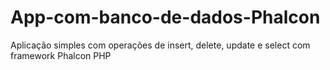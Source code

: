 # App-com-banco-de-dados-Phalcon
Aplicação simples com operações de insert, delete, update e select com framework Phalcon PHP
